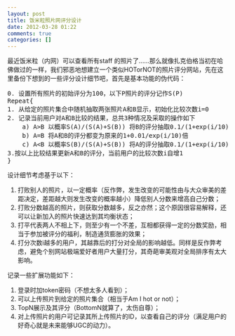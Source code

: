 ```yaml
---
layout: post
title: 饭米粒照片网评分设计
date: 2012-03-28 01:22
comments: true
categories: []
---
```

最近饭米粒（内网）可以查看所有staff 的照片了……那么就像扎克伯格当初在哈佛做过的一样，我们邪恶地想建立一个类似HOTorNOT的照片评分网站，先在这里备份下想到的一些评分设计细节吧，首先是基本功能的伪代码：
<pre class="brush: r; gutter: true">0. 设置所有照片的初始评分为100，以下P照片的评分记作S(P)
Repeat{
1. 从给定的照片集合中随机抽取两张照片A和B显示，初始化比较次数i=0
2. 记录当前用户对A和B比较的结果，总共3种情况及采取的操作如下
    a) A&gt;B 以概率S(A)/(S(A)+S(B)) 将B的评分抽取0.1/(1+exp(i/10))加到A的评分上
    b) A=B 将A和B的评分都变为原来的1+0.01/exp(i/10)倍
    c) A&lt;B 以概率S(B)/(S(A)+S(B)) 将A的评分抽取0.1/(1+exp(i/10))加到B的评分上
3.按以上比较结果更新A和B的评分，当前用户的比较次数i自增1
}</pre>
设计细节考虑基于以下：
1. 打败别人的照片，以一定概率（反作弊，发生改变的可能性由与大众审美的差距决定，差距越大则发生改变的概率越小）降低别人分数来增高自己分数；
2. 打败分数越高的照片，则获取分数越多，反之亦然；这个原因很容易解释，还可以让新加入的照片快速达到其均衡状态；
3. 打平代表两人不相上下，则至少有一个不差，互相都获得一定的分数奖励，相当于参加被评分的福利，制造通货膨胀的效果；
4. 打分次数i越多的用户，其越靠后的打分对全局的影响越低。同样是反作弊考虑，避免个别网站极端爱好者用户大量打分，其奇葩审美观对全局排序有太大影响。

记录一些扩展功能如下：
1. 登录时加token密码（不想太多人看到）；
2. 可以上传照片到给定的照片集合（相当于Am I hot or not）；
3. TopN展示及其评分（BottomN就算了，太伤自尊）；
4. 对上传照片的用户可记录其所上传照片的ID，以查看自己的评分（满足用户的好奇心就是未来能够UGC的动力）。
